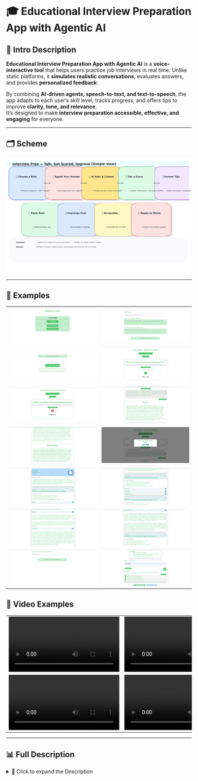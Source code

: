 # 🎓 Educational Interview Preparation App with Agentic AI

## 📌 Intro Description
**Educational Interview Preparation App with Agentic AI** is a **voice-interactive tool** that helps users practice job interviews in real time. Unlike static platforms, it **simulates realistic conversations**, evaluates answers, and provides **personalized feedback**.

By combining **AI-driven agents, speech-to-text, and text-to-speech**, the app adapts to each user’s skill level, tracks progress, and offers tips to improve **clarity, tone, and relevance**.  
It’s designed to make **interview preparation accessible, effective, and engaging** for everyone.

---

## 🗂️ Scheme

<img src="./img/img-1.png" alt="Scheme" />

---

## 🧩 Examples

<table>
    <tbody>
        <tr>
            <td width="50%">
                <img src="./img/img-2.png" alt="img" />
            </td>
            <td width="50%">
                <img src="./img/img-3.png" alt="img" />
            </td>
        </tr>
        <tr>
            <td width="50%">
                <img src="./img/img-4.png" alt="img" />
            </td>
            <td width="50%">
                <img src="./img/img-5.png" alt="img" />
            </td>
        </tr>
        <tr>
            <td width="50%">
                <img src="./img/img-6.png" alt="img" />
            </td>
            <td width="50%">
                <img src="./img/img-7.png" alt="img" />
            </td>
        </tr>
        <tr>
            <td width="50%">
                <img src="./img/img-8.png" alt="img" />
            </td>
            <td width="50%">
                <img src="./img/img-9.png" alt="img" />
            </td>
        </tr>
        <tr>
            <td width="50%">
                <img src="./img/img-10.png" alt="img" />
            </td>
            <td width="50%">
                <img src="./img/img-11.png" alt="img" />
            </td>
        </tr>
        <tr>
            <td width="50%">
                <img src="./img/img-12.png" alt="img" />
            </td>
            <td width="50%">
                <img src="./img/img-13.png" alt="img" />
            </td>
        </tr>
        <tr>
            <td width="50%">
                <img src="./img/img-14.png" alt="img" />
            </td>
            <td width="50%">
                <img src="./img/img-15.png" alt="img" />
            </td>
        </tr>
    </tbody>
</table>

## 🎥 Video Examples

<table>
    <tbody>
        <tr>
            <td width="50%">
                <video src="https://github.com/user-attachments/assets/c406e7a4-704a-4c96-80c4-fda7a37b9b25" controls preload>
                    Your browser does not support the video tag.
                </video>
            </td>
            <td width="50%">
                <video src="https://github.com/user-attachments/assets/c5c38239-0d74-45d9-86ec-98bcf593ced3" controls preload>
                    Your browser does not support the video tag.
                </video>
            </td>
        </tr>
        <tr>
            <td width="50%">
                <video src="https://github.com/user-attachments/assets/7ddc5948-b7cd-4fae-85d7-08552cd061d9" controls preload>
                    Your browser does not support the video tag.
                </video>
            </td>
            <td width="50%">
                <video src="https://github.com/user-attachments/assets/a96b03f3-f497-4b01-a05c-09b70bb953b9" controls preload>
                    Your browser does not support the video tag.
                </video>
            </td>
        </tr>
    </tbody>
</table>

---

## 📊 Full Description

<details>
  <summary>📖 Click to expand the Description</summary>

### 🛠 Problem Solved
Preparing for interviews often requires:
- ✅ Personalized practice
- ✅ Real-time feedback
- ✅ Realistic simulation

Traditional platforms fail to adapt, offering **static scripts** or **rigid Q&A**.  
This app solves the gap by providing **intelligent, voice-driven interview training** with **adaptive coaching**.

---

### 🚀 Solution & Achievements
- 🧠 **Agentic AI architecture**: Modular interview agents (questioning, feedback, hints).
- 🎤 **Full voice interaction**: Google STT/TTS + WebRTC for real-time conversations.
- 📊 **Feedback evaluation**: Assess clarity, relevance, and tone.
- 📚 **Progress tracking**: PostgreSQL memory system for personalized learning.
- 🤖 **Adaptive difficulty**: AI interviewer adjusts questions based on performance.

---

### 🔑 Key Achievements
- Built modular **LangChain + Mistral** agents for interview flow.
- Enabled **low-latency voice sessions** via WebRTC.
- Developed **feedback agents** for real-time scoring & tips.
- Integrated **context-aware memory** for personalized learning history.
- Supported **adaptive interview scenarios** (tech, HR, behavioral, etc.).

---

### 🧩 Training & System Highlights
- **Agentic AI Structure**: Specialized agents for questioning, evaluation, hints, and follow-ups.
- **Voice Interaction**: Google STT/TTS APIs + WebRTC for smooth speech-driven dialogue.
- **Feedback Loop**: Responses analyzed

</details>
